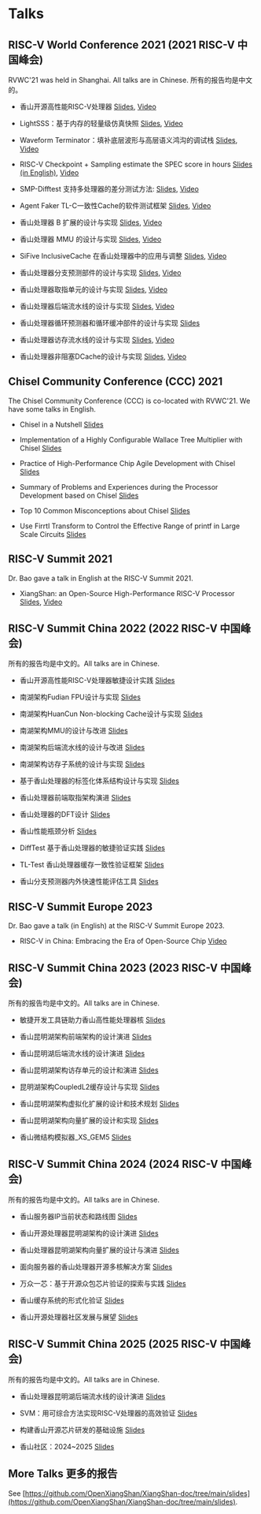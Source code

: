 # Talks

## RISC-V World Conference 2021 (2021 RISC-V 中国峰会)

RVWC'21 was held in Shanghai. All talks are in Chinese. 所有的报告均是中文的。

- 香山开源高性能RISC-V处理器 [Slides](https://raw.githubusercontent.com/OpenXiangShan/XiangShan-doc/main/slides/20210622-RVWC-%E9%A6%99%E5%B1%B1%E5%BC%80%E6%BA%90%E9%AB%98%E6%80%A7%E8%83%BDRISC-V%E5%A4%84%E7%90%86%E5%99%A8.pdf), [Video](https://www.bilibili.com/video/BV19X4y1w7EB)

- LightSSS：基于内存的轻量级仿真快照 [Slides](https://raw.githubusercontent.com/OpenXiangShan/XiangShan-doc/main/slides/20210623-RVWC-LightSSS%EF%BC%9A%E5%9F%BA%E4%BA%8E%E5%86%85%E5%AD%98%E7%9A%84%E8%BD%BB%E9%87%8F%E7%BA%A7%E4%BB%BF%E7%9C%9F%E5%BF%AB%E7%85%A7.pdf), [Video](https://www.bilibili.com/video/BV1y54y1n74q)

- Waveform Terminator：填补底层波形与高层语义鸿沟的调试栈 [Slides](https://raw.githubusercontent.com/OpenXiangShan/XiangShan-doc/main/slides/20210623-RVWC-WaveformTerminator.pptx), [Video](https://www.bilibili.com/video/BV1QV411H7gN)

- RISC-V Checkpoint + Sampling estimate the SPEC score in hours [Slides (in English)](https://raw.githubusercontent.com/OpenXiangShan/XiangShan-doc/main/slides/20210624-RVWC-RISC-V%20Checkpoint%20%2B%20Sampling%20estimate%20the%20SPEC%20score%20in%20hours.pdf), [Video](https://www.bilibili.com/video/BV1eb4y167cE)

- SMP-Difftest 支持多处理器的差分测试方法: [Slides](https://raw.githubusercontent.com/OpenXiangShan/XiangShan-doc/main/slides/20210624-RVWC-SMP-Difftest%20%E6%94%AF%E6%8C%81%E5%A4%9A%E5%A4%84%E7%90%86%E5%99%A8%E7%9A%84%E5%B7%AE%E5%88%86%E6%B5%8B%E8%AF%95%E6%96%B9%E6%B3%95.pdf), [Video](https://www.bilibili.com/video/BV1NM4y1T7Hz)

- Agent Faker TL-C一致性Cache的软件测试框架 [Slides](https://raw.githubusercontent.com/OpenXiangShan/XiangShan-doc/main/slides/20210625-RVWC-Agent%20Faker%20TL-C%E4%B8%80%E8%87%B4%E6%80%A7Cache%E7%9A%84%E8%BD%AF%E4%BB%B6%E6%B5%8B%E8%AF%95%E6%A1%86%E6%9E%B6.pdf), [Video](https://www.bilibili.com/video/BV1G44y127Mg)

- 香山处理器 B 扩展的设计与实现 [Slides](https://raw.githubusercontent.com/OpenXiangShan/XiangShan-doc/main/slides/20210625-RVWC-B%E6%89%A9%E5%B1%95%E7%9A%84%E8%AE%BE%E8%AE%A1%E4%B8%8E%E5%AE%9E%E7%8E%B0.pdf), [Video](https://www.bilibili.com/video/BV1kh411671Y)

- 香山处理器 MMU 的设计与实现 [Slides](https://raw.githubusercontent.com/OpenXiangShan/XiangShan-doc/main/slides/20210625-RVWC-MMU%E7%9A%84%E8%AE%BE%E8%AE%A1%E4%B8%8E%E5%AE%9E%E7%8E%B0.pdf), [Video](https://www.bilibili.com/video/BV13V411s7Jo)

- SiFive InclusiveCache 在香山处理器中的应用与调整 [Slides](https://raw.githubusercontent.com/OpenXiangShan/XiangShan-doc/main/slides/20210625-RVWC-SiFive%20InclusiveCache%20%E5%9C%A8%E9%A6%99%E5%B1%B1%E5%A4%84%E7%90%86%E5%99%A8%E4%B8%AD%E7%9A%84%E5%BA%94%E7%94%A8%E4%B8%8E%E8%B0%83%E6%95%B4.pdf), [Video](https://www.bilibili.com/video/BV1Qf4y1L7tK)

- 香山处理器分支预测部件的设计与实现 [Slides](https://raw.githubusercontent.com/OpenXiangShan/XiangShan-doc/main/slides/20210625-RVWC-%E5%88%86%E6%94%AF%E9%A2%84%E6%B5%8B%E9%83%A8%E4%BB%B6%E7%9A%84%E8%AE%BE%E8%AE%A1%E4%B8%8E%E5%AE%9E%E7%8E%B0.pdf), [Video](https://www.bilibili.com/video/BV1Ug411T7UQ)

- 香山处理器取指单元的设计与实现 [Slides](https://raw.githubusercontent.com/OpenXiangShan/XiangShan-doc/main/slides/20210625-RVWC-%E5%8F%96%E6%8C%87%E5%8D%95%E5%85%83%E7%9A%84%E8%AE%BE%E8%AE%A1%E4%B8%8E%E5%AE%9E%E7%8E%B0.pdf), [Video](https://www.bilibili.com/video/BV1W44y127KC)

- 香山处理器后端流水线的设计与实现 [Slides](https://raw.githubusercontent.com/OpenXiangShan/XiangShan-doc/main/slides/20210625-RVWC-%E5%90%8E%E7%AB%AF%E6%B5%81%E6%B0%B4%E7%BA%BF%E7%9A%84%E8%AE%BE%E8%AE%A1%E4%B8%8E%E5%AE%9E%E7%8E%B0.pdf), [Video](https://www.bilibili.com/video/BV1Fb4y1C7rM)

- 香山处理器循环预测器和循环缓冲部件的设计与实现 [Slides](https://raw.githubusercontent.com/OpenXiangShan/XiangShan-doc/main/slides/20210625-RVWC-%E5%BE%AA%E7%8E%AF%E9%A2%84%E6%B5%8B%E5%99%A8%E5%92%8C%E5%BE%AA%E7%8E%AF%E7%BC%93%E5%86%B2%E9%83%A8%E4%BB%B6%E7%9A%84%E8%AE%BE%E8%AE%A1%E4%B8%8E%E5%AE%9E%E7%8E%B0.pdf)

- 香山处理器访存流水线的设计与实现 [Slides](https://raw.githubusercontent.com/OpenXiangShan/XiangShan-doc/main/slides/20210625-RVWC-%E8%AE%BF%E5%AD%98%E6%B5%81%E6%B0%B4%E7%BA%BF%E7%9A%84%E8%AE%BE%E8%AE%A1%E4%B8%8E%E5%AE%9E%E7%8E%B0.pdf), [Video](https://www.bilibili.com/video/BV1Y64y1X7Pw)

- 香山处理器非阻塞DCache的设计与实现 [Slides](https://raw.githubusercontent.com/OpenXiangShan/XiangShan-doc/main/slides/20210625-RVWC-%E9%9D%9E%E9%98%BB%E5%A1%9EDCache%E7%9A%84%E8%AE%BE%E8%AE%A1%E4%B8%8E%E5%AE%9E%E7%8E%B0.pdf), [Video](https://www.bilibili.com/video/BV1s44y127cW)

## Chisel Community Conference (CCC) 2021

The Chisel Community Conference (CCC) is co-located with RVWC'21. We have some talks in English.

- Chisel in a Nutshell [Slides](https://raw.githubusercontent.com/OpenXiangShan/XiangShan-doc/main/slides/20210626-CCC-Chisel-in-a-Nutshell.pdf)

- Implementation of a Highly Configurable Wallace Tree Multiplier with Chisel [Slides](https://raw.githubusercontent.com/OpenXiangShan/XiangShan-doc/main/slides/20210626-CCC-Implementation%20of%20a%20Highly%20Configurable%20Wallace%20Tree%20Multiplier%20with%20Chisel.pdf)

- Practice of High-Performance Chip Agile Development with Chisel [Slides](https://raw.githubusercontent.com/OpenXiangShan/XiangShan-doc/main/slides/20210626-CCC-Practice.of.High.perf.Chip.Agile.Dev.with.Chisel.pdf)

- Summary of Problems and Experiences during the Processor Development based on Chisel [Slides](https://raw.githubusercontent.com/OpenXiangShan/XiangShan-doc/main/slides/20210626-CCC-Summary%20of%20Problems%20and%20Experiences%20during%20the.pdf)

- Top 10 Common Misconceptions about Chisel [Slides](https://raw.githubusercontent.com/OpenXiangShan/XiangShan-doc/main/slides/20210626-CCC-Top%2010%20Common%20Misconceptions%20about%20Chisel.pdf)

- Use Firrtl Transform to Control the Effective Range of printf in Large Scale Circuits [Slides](https://raw.githubusercontent.com/OpenXiangShan/XiangShan-doc/main/slides/20210626-CCC-Use%20Firrtl%20Transform%20to%20Control%20the%20Effective%20Range%20of%20%E2%80%98printf%E2%80%99%20in%20Large%20Scale%20Circuits.pdf)

## RISC-V Summit 2021

Dr. Bao gave a talk in English at the RISC-V Summit 2021.

- XiangShan: an Open-Source High-Performance RISC-V Processor [Slides](https://raw.githubusercontent.com/OpenXiangShan/XiangShan-doc/main/slides/20211206-RISC-V-Summit-Yungang-Bao-XiangShan.pdf), [Video](https://www.youtube.com/watch?v=LSiBKxoszz4)

## RISC-V Summit China 2022 (2022 RISC-V 中国峰会)

所有的报告均是中文的。All talks are in Chinese.

- 香山开源高性能RISC-V处理器敏捷设计实践 [Slides](https://raw.githubusercontent.com/OpenXiangShan/XiangShan-doc/main/slides/20220824-RVSC-%E9%A6%99%E5%B1%B1%E5%BC%80%E6%BA%90%E9%AB%98%E6%80%A7%E8%83%BDRISC-V%E5%A4%84%E7%90%86%E5%99%A8%E6%95%8F%E6%8D%B7%E8%AE%BE%E8%AE%A1%E5%AE%9E%E8%B7%B5.pdf)

- 南湖架构Fudian FPU设计与实现 [Slides](https://raw.githubusercontent.com/OpenXiangShan/XiangShan-doc/main/slides/20220825-RVSC-%E5%8D%97%E6%B9%96%E6%9E%B6%E6%9E%84Fudian%20FPU%E8%AE%BE%E8%AE%A1%E4%B8%8E%E5%AE%9E%E7%8E%B0.pdf)

- 南湖架构HuanCun Non-blocking Cache设计与实现 [Slides](https://raw.githubusercontent.com/OpenXiangShan/XiangShan-doc/main/slides/20220825-RVSC-%E5%8D%97%E6%B9%96%E6%9E%B6%E6%9E%84HuanCun%20Non-blocking%20Cache%E8%AE%BE%E8%AE%A1%E4%B8%8E%E5%AE%9E%E7%8E%B0.pdf)

- 南湖架构MMU的设计与改进 [Slides](https://raw.githubusercontent.com/OpenXiangShan/XiangShan-doc/main/slides/20220825-RVSC-%E5%8D%97%E6%B9%96%E6%9E%B6%E6%9E%84MMU%E7%9A%84%E8%AE%BE%E8%AE%A1%E4%B8%8E%E6%94%B9%E8%BF%9B.pdf)

- 南湖架构后端流水线的设计与改进 [Slides](https://raw.githubusercontent.com/OpenXiangShan/XiangShan-doc/main/slides/20220825-RVSC-%E5%8D%97%E6%B9%96%E6%9E%B6%E6%9E%84%E5%90%8E%E7%AB%AF%E6%B5%81%E6%B0%B4%E7%BA%BF%E7%9A%84%E8%AE%BE%E8%AE%A1%E4%B8%8E%E6%94%B9%E8%BF%9B.pdf)

- 南湖架构访存子系统的设计与实现 [Slides](https://raw.githubusercontent.com/OpenXiangShan/XiangShan-doc/main/slides/20220825-RVSC-%E5%8D%97%E6%B9%96%E6%9E%B6%E6%9E%84%E8%AE%BF%E5%AD%98%E5%AD%90%E7%B3%BB%E7%BB%9F%E7%9A%84%E8%AE%BE%E8%AE%A1%E4%B8%8E%E5%AE%9E%E7%8E%B0.pdf)

- 基于香山处理器的标签化体系结构设计与实现 [Slides](https://raw.githubusercontent.com/OpenXiangShan/XiangShan-doc/main/slides/20220825-RVSC-%E5%9F%BA%E4%BA%8E%E9%A6%99%E5%B1%B1%E5%A4%84%E7%90%86%E5%99%A8%E7%9A%84%E6%A0%87%E7%AD%BE%E5%8C%96%E4%BD%93%E7%B3%BB%E7%BB%93%E6%9E%84%E8%AE%BE%E8%AE%A1%E4%B8%8E%E5%AE%9E%E7%8E%B0.pdf)

- 香山处理器前端取指架构演进 [Slides](https://raw.githubusercontent.com/OpenXiangShan/XiangShan-doc/main/slides/20220825-RVSC-%E9%A6%99%E5%B1%B1%E5%A4%84%E7%90%86%E5%99%A8%E5%89%8D%E7%AB%AF%E5%8F%96%E6%8C%87%E6%9E%B6%E6%9E%84%E6%BC%94%E8%BF%9B.pdf)

- 香山处理器的DFT设计 [Slides](https://raw.githubusercontent.com/OpenXiangShan/XiangShan-doc/main/slides/20220825-RVSC-%E9%A6%99%E5%B1%B1%E5%A4%84%E7%90%86%E5%99%A8%E7%9A%84DFT%E8%AE%BE%E8%AE%A1.pdf)

- 香山性能瓶颈分析 [Slides](https://raw.githubusercontent.com/OpenXiangShan/XiangShan-doc/main/slides/20220825-RVSC-%E9%A6%99%E5%B1%B1%E6%80%A7%E8%83%BD%E7%93%B6%E9%A2%88%E5%88%86%E6%9E%90.pdf)

- DiffTest 基于香山处理器的敏捷验证实践 [Slides](https://raw.githubusercontent.com/OpenXiangShan/XiangShan-doc/main/slides/20220826-RVSC-DiffTest%E5%9F%BA%E4%BA%8E%E9%A6%99%E5%B1%B1%E5%A4%84%E7%90%86%E5%99%A8%E7%9A%84%E6%95%8F%E6%8D%B7%E9%AA%8C%E8%AF%81%E5%AE%9E%E8%B7%B5.pdf)

- TL-Test 香山处理器缓存一致性验证框架 [Slides](https://raw.githubusercontent.com/OpenXiangShan/XiangShan-doc/main/slides/20220826-RVSC-TL_Test%E9%A6%99%E5%B1%B1%E5%A4%84%E7%90%86%E5%99%A8%E7%BC%93%E5%AD%98%E4%B8%80%E8%87%B4%E6%80%A7%E9%AA%8C%E8%AF%81%E6%A1%86%E6%9E%B6.pdf)

- 香山分支预测器内外快速性能评估工具 [Slides](https://raw.githubusercontent.com/OpenXiangShan/XiangShan-doc/main/slides/20220826-RVSC-%E9%A6%99%E5%B1%B1%E5%88%86%E6%94%AF%E9%A2%84%E6%B5%8B%E5%99%A8%E5%86%85%E5%A4%96%E5%BF%AB%E9%80%9F%E6%80%A7%E8%83%BD%E8%AF%84%E4%BC%B0%E5%B7%A5%E5%85%B7.pdf)

## RISC-V Summit Europe 2023

Dr. Bao gave a talk (in English) at the RISC-V Summit Europe 2023.

- RISC-V in China: Embracing the Era of Open-Source Chip [Video](https://www.youtube.com/watch?v=d0UVSAd6NC8)

## RISC-V Summit China 2023 (2023 RISC-V 中国峰会)

所有的报告均是中文的。All talks are in Chinese.

- 敏捷开发工具链助力香山高性能处理器核 [Slides](https://raw.githubusercontent.com/OpenXiangShan/XiangShan-doc/main/slides/20230824-RVSC-敏捷开发工具链助力香山高性能处理器核.pdf)

- 香山昆明湖架构前端架构的设计演进 [Slides](https://raw.githubusercontent.com/OpenXiangShan/XiangShan-doc/main/slides/20230824-RVSC-香山昆明湖架构前端架构的设计演进.pdf)

- 香山昆明湖后端流水线的设计演进 [Slides](https://raw.githubusercontent.com/OpenXiangShan/XiangShan-doc/main/slides/20230824-RVSC-香山昆明湖后端流水线的设计演进.pdf)

- 香山昆明湖架构访存单元的设计和演进 [Slides](https://raw.githubusercontent.com/OpenXiangShan/XiangShan-doc/main/slides/20230824-RVSC-香山昆明湖架构访存单元的设计和演进.pdf)

- 昆明湖架构CoupledL2缓存设计与实现 [Slides](https://raw.githubusercontent.com/OpenXiangShan/XiangShan-doc/main/slides/20230824-RVSC-昆明湖架构CoupledL2缓存设计与实现.pdf)

- 香山昆明湖架构虚拟化扩展的设计和技术规划 [Slides](https://raw.githubusercontent.com/OpenXiangShan/XiangShan-doc/main/slides/20230824-RVSC-香山昆明湖架构虚拟化扩展的设计和技术规划.pdf)

- 香山昆明湖架构向量扩展的设计和实现 [Slides](https://raw.githubusercontent.com/OpenXiangShan/XiangShan-doc/main/slides/20230824-RVSC-香山昆明湖架构向量扩展的设计和实现.pdf)

- 香山微结构模拟器_XS_GEM5 [Slides](https://raw.githubusercontent.com/OpenXiangShan/XiangShan-doc/main/slides/20230824-RVSC-香山微结构模拟器_XS_GEM5.pdf)

## RISC-V Summit China 2024 (2024 RISC-V 中国峰会)

所有的报告均是中文的。All talks are in Chinese.

- 香山服务器IP当前状态和路线图 [Slides](https://raw.githubusercontent.com/OpenXiangShan/XiangShan-doc/main/slides/20240822-RVSC-香山服务器IP当前状态和路线图.pdf)

- 香山开源处理器昆明湖架构的设计演进 [Slides](https://raw.githubusercontent.com/OpenXiangShan/XiangShan-doc/main/slides/20240822-RVSC-香山开源处理器昆明湖架构的设计演进.pdf)

- 香山处理器昆明湖架构向量扩展的设计与演进 [Slides](https://raw.githubusercontent.com/OpenXiangShan/XiangShan-doc/main/slides/20240822-RVSC-香山处理器昆明湖架构向量扩展的设计与演进.pdf)

- 面向服务器的香山处理器开源多核解决方案 [Slides](https://raw.githubusercontent.com/OpenXiangShan/XiangShan-doc/main/slides/20240822-RVSC-面向服务器的香山处理器开源多核解决方案.pdf)

- 万众一芯：基于开源众包芯片验证的探索与实践 [Slides](https://raw.githubusercontent.com/OpenXiangShan/XiangShan-doc/main/slides/20240822-RVSC-万众一芯：基于开源众包芯片验证的探索与实践.pdf)

- 香山缓存系统的形式化验证 [Slides](https://raw.githubusercontent.com/OpenXiangShan/XiangShan-doc/main/slides/20240822-RVSC-香山缓存系统的形式化验证.pdf)

- 香山开源处理器社区发展与展望 [Slides](https://raw.githubusercontent.com/OpenXiangShan/XiangShan-doc/main/slides/20240822-RVSC-香山开源处理器社区发展与展望.pdf)

## RISC-V Summit China 2025 (2025 RISC-V 中国峰会)

所有的报告均是中文的。All talks are in Chinese.

- 香山处理器昆明湖后端流水线的设计演进 [Slides](https://raw.githubusercontent.com/OpenXiangShan/XiangShan-doc/main/slides/20250716-RVSC-香山处理器昆明湖后端流水线的设计演进.pdf)

- SVM：用可综合方法实现RISC-V处理器的高效验证 [Slides](https://raw.githubusercontent.com/OpenXiangShan/XiangShan-doc/main/slides/20250718-RVSC-SVM-用可综合方法实现RISC-V处理器的高效验证.pdf)

- 构建香山开源芯片研发的基础设施 [Slides](https://raw.githubusercontent.com/OpenXiangShan/XiangShan-doc/main/slides/20250719-RVSC-构建香山开源芯片研发的基础设施.pdf)

- 香山社区：2024~2025 [Slides](https://raw.githubusercontent.com/OpenXiangShan/XiangShan-doc/main/slides/20250716-RVSC-香山社区20242025.pdf)

## More Talks 更多的报告

See [https://github.com/OpenXiangShan/XiangShan-doc/tree/main/slides](https://github.com/OpenXiangShan/XiangShan-doc/tree/main/slides).
